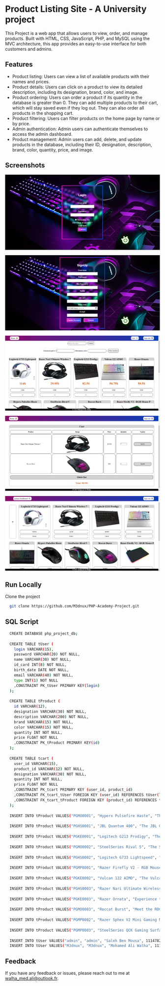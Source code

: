 # Product Listing Site - A University project

This Project is a web app that allows users to view, order, and manage products. Built with HTML, CSS, JavaScript, PHP, and MySQL using the MVC architecture, this app provides an easy-to-use interface for both customers and admins.

## Features

- Product listing: Users can view a list of available products with their names and prices.
- Product details: Users can click on a product to view its detailed description, including its designation, brand, color, and image.
- Product ordering: Users can order a product if its quantity in the database is greater than 0. They can add multiple products to their cart, which will stay saved even if they log out. They can also order all products in the shopping cart.
- Product filtering: Users can filter products on the home page by name or by price.
- Admin authentication: Admin users can authenticate themselves to access the admin dashboard.
- Product management: Admin users can add, delete, and update products in the database, including their ID, designation, description, brand, color, quantity, price, and image.

## Screenshots

![Log In Page](image/login.png)

![Sign Up Page](image/signup.png)

![Home Page](image/home.png)

![Shopping Cart](image/cart.png)

![Admin Dashboard](image/admin.png)

## Run Locally

Clone the project

```bash
  git clone https://github.com/M3dnux/PHP-Academy-Project.git
```
## SQL Script

```bash
  CREATE DATABASE php_project_db;
  
  CREATE TABLE tUser (
    login VARCHAR(15),
    password VARCHAR(20) NOT NULL,
    name VARCHAR(30) NOT NULL,
    id_card INT(8) NOT NULL,
    birth_date DATE NOT NULL,
    email VARCHAR(40) NOT NULL,
    type INT(1) NOT NULL
    ,CONSTRAINT PK_tUser PRIMARY KEY(login)  
  );

  CREATE TABLE tProduct (
    id VARCHAR(12),
    designation VARCHAR(30) NOT NULL,
    description VARCHAR(200) NOT NULL,
    brand VARCHAR(15) NOT NULL,
    color VARCHAR(15) NOT NULL,
    quantity INT NOT NULL,
    price FLOAT NOT NULL
    ,CONSTRAINT PK_tProduct PRIMARY KEY(id)
  );

  CREATE TABLE tcart (
    user_id VARCHAR(15),
    product_id VARCHAR(12) NOT NULL,
    designation VARCHAR(30) NOT NULL,
    quantity INT NOT NULL,
    price FLOAT NOT NULL
    ,CONSTRAINT PK_tcart PRIMARY KEY (user_id, product_id)
    ,CONSTRAINT FK_tcart_tUser FOREIGN KEY (user_id) REFERENCES tUser(login)
    ,CONSTRAINT FK_tcart_tProduct FOREIGN KEY (product_id) REFERENCES tProduct(id)
  );
  
  INSERT INTO tProduct VALUES("PGMO0001", "Hyperx Pulsefire Haste", "The HyperX Pulsefire Haste is built for elite gamers looking to gain every fraction of a second possible in their quest to be the best.", "Hyperx", "Black", 4, 400);

  INSERT INTO tProduct VALUES("PGHS0001", "JBL Quantum 400", "The JBL Quantum 400, like other headsets in JBL's Quantum lineup, is marketed as giving gamers a competitive advantage with its spatial sound capabilities and sound quality.", "JBL", "Black", 17, 107.50);

  INSERT INTO tProduct VALUES("PGKE0001", "Logitech G213 Prodigy", "The G213 gaming keyboard features Logitech G Mech-Dome keys that are specially tuned to deliver a superior tactile response and overall performance profile similar to a mechanical keyboard.", "Logitech", "Black", 17, 82.50);

  INSERT INTO tProduct VALUES("PGMO0002", "SteelSeries Rival 5", "The SteelSeries Rival 5 is a versatile wired gaming mouse. It's somewhat lightweight, feels sturdy, and has an ergonomic right-handed shape ideal for all grip types.", "SteelSeries", "Black", 17, 97.50);

  INSERT INTO tProduct VALUES("PGHS0002", "Logitech G733 Lightspeed", "Logitech has put some great gaming headsets out over the years, but a lot of the company’s more colorful plastic headsets have been in need of an update for a long time.", "Logitech", "White", 17, 114);

  INSERT INTO tProduct VALUES("PGMP0001", "Razer Firefly V2 - RGB Mouse Pad", "An ultra thin mouse pad featuring RGB lighting effects, and a micro-textured surface with a built-in cable catch for smoother mouse swipes.", "Razer", "Black", 17, 312);

  INSERT INTO tProduct VALUES("PGKE0002", "Vulcan 122 AIMO", "The Vulcan is the first keyboard to feature ROCCAT-developed Titan Switches. The switches, designed from the ground up, were built for gamers.", "Roccat", "White", 17, 50.75);

  INSERT INTO tProduct VALUES("PGHS0003", "Razer Nari Ultimate Wireless 71", "Introducing the Razer Nari Ultimate, featuring Razer HyperSense — a wireless PC gaming headset equipped with intelligent haptic technology developed by Lofelt™.", "Razer", "Black", 17, 29.95);

  INSERT INTO tProduct VALUES("PGKE0003", "Razer Ornata", "Experience the best of both worlds with the Razer Ornata V2—featuring a hybrid switch that merges the benefits of membrane keys and mechanical switches into one singular design." ,"Razer", "Black", 17, 50.50);

  INSERT INTO tProduct VALUES("PGMO0003", "Roccat Burst", "Meet the ROCCAT® Burst Pro Extreme Lightweight Optical Pro Gaming Mouse. Engineered from scratch with a symmetrical ergonomic shape that feels better than other mice from the very first touch.", "Roccat", "Black", 17, 69);

  INSERT INTO tProduct VALUES("PGMP0002", "Razer Sphex V2 Mini Gaming Mouse Pad", "Designed to give gamers a seamless desktop experience, the Razer Sphex V2 is the ultra-thin gaming mat which delivers high tracking quality for both laser and optical gaming mice.", "Razer", "Black", 17, 102.75);

  INSERT INTO tProduct VALUES("PGMP0003", "SteelSeries QCK Gaming Surface", "The QcK gaming mouse pad has been used by gamers to win more tournaments than any other mousepad in the world.-Precision Surface-Durable, super-soft cloth surface, a smooth and consistent glide.", "SteelSeries", "Black", 17, 99.99);

  INSERT INTO tUser VALUES("admin", "admin", "Saleh Ben Mousa", 11147825, 2000-5-1, "saleh115az@gmail.com", 0);
  INSERT INTO tUser VALUES("M3dnux", "M3dnux", "Mohamed Ali Walha", 11145879, 2000-8-25, "mohamed2000az@gmail.com", 1);
```

## Feedback

If you have any feedback or issues, please reach out to me at walha_med.ali@outlook.fr.
